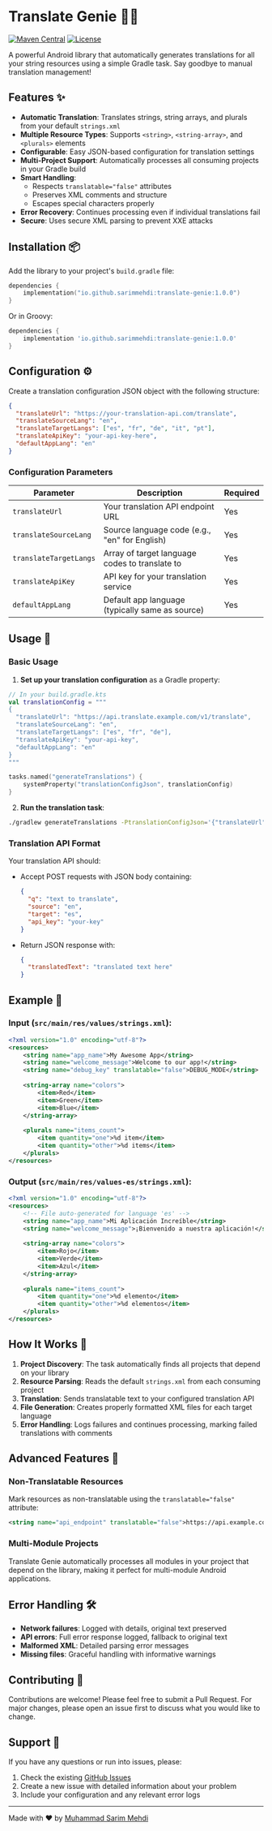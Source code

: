# Translate Genie 🧞‍♂️

[![Maven Central](https://img.shields.io/maven-central/v/io.github.sarimmehdi/translate-genie.svg)](https://search.maven.org/artifact/io.github.sarimmehdi/translate-genie)
[![License](https://img.shields.io/badge/License-Apache%202.0-blue.svg)](https://opensource.org/licenses/Apache-2.0)

A powerful Android library that automatically generates translations for all your string resources using a simple Gradle task. Say goodbye to manual translation management!

## Features ✨

- **Automatic Translation**: Translates strings, string arrays, and plurals from your default `strings.xml`
- **Multiple Resource Types**: Supports `<string>`, `<string-array>`, and `<plurals>` elements
- **Configurable**: Easy JSON-based configuration for translation settings
- **Multi-Project Support**: Automatically processes all consuming projects in your Gradle build
- **Smart Handling**:
    - Respects `translatable="false"` attributes
    - Preserves XML comments and structure
    - Escapes special characters properly
- **Error Recovery**: Continues processing even if individual translations fail
- **Secure**: Uses secure XML parsing to prevent XXE attacks

## Installation 📦

Add the library to your project's `build.gradle` file:

```kotlin
dependencies {
    implementation("io.github.sarimmehdi:translate-genie:1.0.0")
}
```

Or in Groovy:

```groovy
dependencies {
    implementation 'io.github.sarimmehdi:translate-genie:1.0.0'
}
```

## Configuration ⚙️

Create a translation configuration JSON object with the following structure:

```json
{
  "translateUrl": "https://your-translation-api.com/translate",
  "translateSourceLang": "en",
  "translateTargetLangs": ["es", "fr", "de", "it", "pt"],
  "translateApiKey": "your-api-key-here",
  "defaultAppLang": "en"
}
```

### Configuration Parameters

| Parameter | Description | Required |
|-----------|-------------|----------|
| `translateUrl` | Your translation API endpoint URL | Yes |
| `translateSourceLang` | Source language code (e.g., "en" for English) | Yes |
| `translateTargetLangs` | Array of target language codes to translate to | Yes |
| `translateApiKey` | API key for your translation service | Yes |
| `defaultAppLang` | Default app language (typically same as source) | Yes |

## Usage 🚀

### Basic Usage

1. **Set up your translation configuration** as a Gradle property:

```kotlin
// In your build.gradle.kts
val translationConfig = """
{
  "translateUrl": "https://api.translate.example.com/v1/translate",
  "translateSourceLang": "en",
  "translateTargetLangs": ["es", "fr", "de"],
  "translateApiKey": "your-api-key",
  "defaultAppLang": "en"
}
"""

tasks.named("generateTranslations") {
    systemProperty("translationConfigJson", translationConfig)
}
```

2. **Run the translation task**:

```bash
./gradlew generateTranslations -PtranslationConfigJson='{"translateUrl":"https://api.example.com/translate","translateSourceLang":"en","translateTargetLangs":["es","fr"],"translateApiKey":"your-key","defaultAppLang":"en"}'
```

### Translation API Format

Your translation API should:
- Accept POST requests with JSON body containing:
  ```json
  {
    "q": "text to translate",
    "source": "en",
    "target": "es",
    "api_key": "your-key"
  }
  ```
- Return JSON response with:
  ```json
  {
    "translatedText": "translated text here"
  }
  ```

## Example 📝

### Input (`src/main/res/values/strings.xml`):

```xml
<?xml version="1.0" encoding="utf-8"?>
<resources>
    <string name="app_name">My Awesome App</string>
    <string name="welcome_message">Welcome to our app!</string>
    <string name="debug_key" translatable="false">DEBUG_MODE</string>
    
    <string-array name="colors">
        <item>Red</item>
        <item>Green</item>
        <item>Blue</item>
    </string-array>
    
    <plurals name="items_count">
        <item quantity="one">%d item</item>
        <item quantity="other">%d items</item>
    </plurals>
</resources>
```

### Output (`src/main/res/values-es/strings.xml`):

```xml
<?xml version="1.0" encoding="utf-8"?>
<resources>
    <!-- File auto-generated for language 'es' -->
    <string name="app_name">Mi Aplicación Increíble</string>
    <string name="welcome_message">¡Bienvenido a nuestra aplicación!</string>
    
    <string-array name="colors">
        <item>Rojo</item>
        <item>Verde</item>
        <item>Azul</item>
    </string-array>
    
    <plurals name="items_count">
        <item quantity="one">%d elemento</item>
        <item quantity="other">%d elementos</item>
    </plurals>
</resources>
```

## How It Works 🔧

1. **Project Discovery**: The task automatically finds all projects that depend on your library
2. **Resource Parsing**: Reads the default `strings.xml` from each consuming project
3. **Translation**: Sends translatable text to your configured translation API
4. **File Generation**: Creates properly formatted XML files for each target language
5. **Error Handling**: Logs failures and continues processing, marking failed translations with comments

## Advanced Features 🎯

### Non-Translatable Resources

Mark resources as non-translatable using the `translatable="false"` attribute:

```xml
<string name="api_endpoint" translatable="false">https://api.example.com</string>
```

### Multi-Module Projects

Translate Genie automatically processes all modules in your project that depend on the library, making it perfect for multi-module Android applications.

## Error Handling 🛠️

- **Network failures**: Logged with details, original text preserved
- **API errors**: Full error response logged, fallback to original text
- **Malformed XML**: Detailed parsing error messages
- **Missing files**: Graceful handling with informative warnings

## Contributing 🤝

Contributions are welcome! Please feel free to submit a Pull Request. For major changes, please open an issue first to discuss what you would like to change.

## Support 💬

If you have any questions or run into issues, please:
1. Check the existing [GitHub Issues](https://github.com/sarimmehdi/Translate-Genie/issues)
2. Create a new issue with detailed information about your problem
3. Include your configuration and any relevant error logs

---

Made with ❤️ by [Muhammad Sarim Mehdi](https://github.com/sarimmehdi)